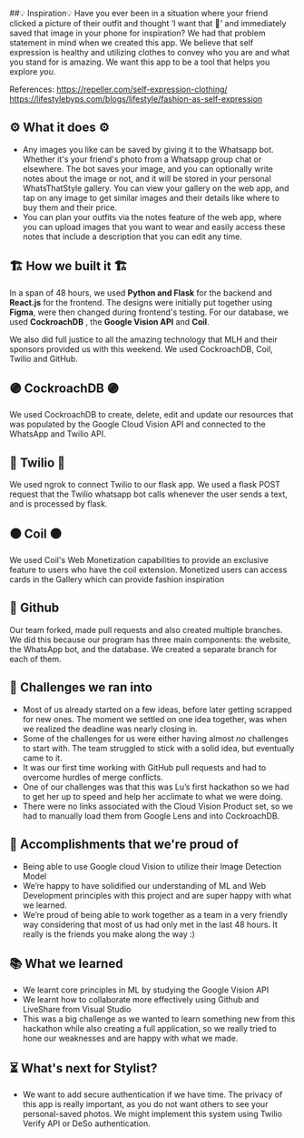 ##💡 Inspiration💡
Have you ever been in a situation where your friend clicked a picture of their outfit and thought ‘I want that 👀'  and immediately saved that image in your phone for inspiration? We had that problem statement in mind when we created this app. We believe that self expression is healthy and utilizing clothes to convey who you are and what you stand for is amazing. We want this app to be a tool that helps you explore *you*. 

References:
https://repeller.com/self-expression-clothing/
https://lifestylebyps.com/blogs/lifestyle/fashion-as-self-expression

## ⚙️ What it does ⚙️
- Any images you like can be saved by giving it to the Whatsapp bot. Whether it's your friend's photo from a Whatsapp group chat or elsewhere. The bot saves your image, and you can optionally write notes about the image or not, and it will be stored in your personal WhatsThatStyle gallery. You can view your gallery on the web app, and tap on any image to get similar images and their details like where to buy them and their price.
- You can plan your outfits via the notes feature of the web app, where you can upload images that you want to wear and easily access these notes that include a description that you can edit any time. 

## 🏗️ How we built it 🏗️
In a span of 48 hours, we used **Python and Flask** for the backend and **React.js** for the frontend. The designs were initially put together using **Figma**, were then changed during frontend's testing. For our database, we used **CockroachDB** , the **Google Vision API** and **Coil**.

We also did full justice to all the amazing technology that MLH and their sponsors provided us with this weekend. We used CockroachDB, Coil, Twilio and GitHub. 

## 🟣 CockroachDB 🟣
We used CockroachDB to create, delete, edit and update our resources that was populated by the Google Cloud Vision API and connected to the WhatsApp and Twilio API.

## 🔴 Twilio 🔴
We used ngrok to connect Twilio to our flask app. We used a flask POST request that the Twilio whatsapp bot calls whenever the user sends a text, and is processed by flask.

## ⚫ Coil ⚫
We used Coil's Web Monetization capabilities to provide an exclusive feature to users who have the coil extension. Monetized users can access cards in the Gallery which can provide fashion inspiration


## 🐙 Github

Our team forked, made pull requests and also created multiple branches. We did this because our program has three main components: the website, the WhatsApp bot, and the database. We created a separate branch for each of them. 

## 🚩 Challenges we ran into
- Most of us already started on a few ideas, before later getting scrapped for new ones. The moment we settled on one idea together, was when we realized the deadline was nearly closing in.
- Some of the challenges for us were either having almost _no_ challenges to start with. The team struggled to stick with a solid idea, but eventually came to it.
 - It was our first time working with GitHub pull requests and had to overcome hurdles of merge conflicts.
- One of our challenges was that this was Lu’s first hackathon so we had to get her up to speed and help her acclimate to what we were doing. 
- There were no links associated with the Cloud Vision Product set, so we had to manually load them from Google Lens and into CockroachDB. 


## 🥇 Accomplishments that we're proud of
- Being able to use Google cloud Vision to utilize their Image Detection Model
- We’re happy to have solidified our understanding of ML and Web Development principles with this project and are super happy with what we learned. 
- We’re proud of being able to work together as a team in a very friendly way considering that most of us had only met in the last 48 hours. It really is the friends you make along the way :)


## 📚 What we learned
- We learnt core principles in ML by studying the Google Vision API 
- We learnt how to collaborate more effectively using Github and LiveShare from Visual Studio
- This was a big challenge as we wanted to learn something new from this hackathon while also creating a full application, so we really tried to hone our weaknesses and are happy with what we made. 

## ⏳ What's next for Stylist?
- We want to add secure authentication if we have time. The privacy of this app is really important, as you do not want others to see your personal-saved photos. We might implement this system using Twilio Verify API or DeSo authentication.
